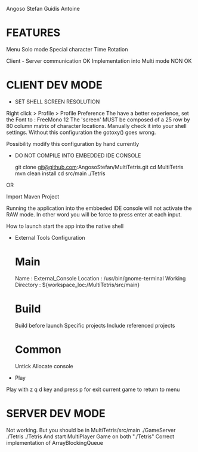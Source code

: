 Angoso Stefan
Guidis Antoine

# FEATURES

Menu
Solo mode
Special character
Time
Rotation

Client - Server communication OK
Implementation into Multi mode NON OK

# CLIENT DEV MODE

* SET SHELL SCREEN RESOLUTION 

Right click > Profile > Profile Preference
The have a better experience, set the Font to : FreeMono 12
The 'screen' MUST be composed of a 25 row by 80 column matrix of character locations.
Manually check it into your shell settings.
Without this configuration the gotoxy() goes wrong.

Possibility modify this configuration by hand currently

* DO NOT COMPILE INTO EMBEDDED IDE CONSOLE

	git clone git@github.com:AngosoStefan/MultiTetris.git
	cd MultiTetris
	mvn clean install
	cd src/main
	./Tetris

OR

Import Maven Project

Running the application into the embbeded IDE console will not activate the RAW mode.
In other word you will be force to press enter at each input.

How to launch start the app into the native shell

* External Tools Configuration

	# Main
	
	Name					: External_Console
	Location 				: /usr/bin/gnome-terminal
	Working Directory 	: ${workspace_loc:/MultiTetris/src/main}

	# Build

	Build before launch
	Specific projects
	Include referenced projects

	# Common

	Untick Allocate console
	
* Play

Play with z q d key and press p for exit current game to return to menu 

# SERVER DEV MODE

Not working.
But you should be in MultiTetris/src/main
./GameServer
./Tetris
./Tetris
And start MultiPlayer Game on both "./Tetris"
Correct implementation of ArrayBlockingQueue<NetworkMessage>
